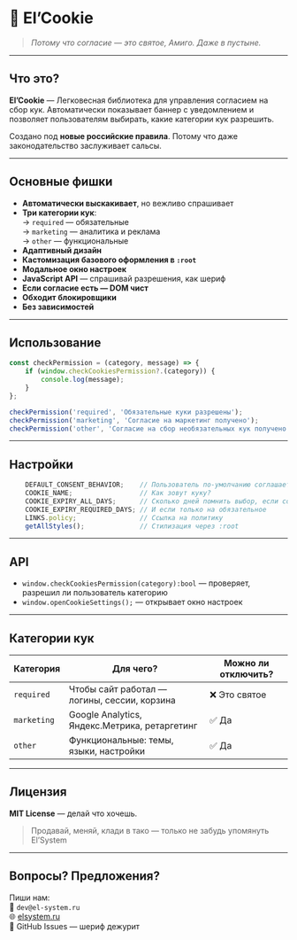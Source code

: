# 🌵 El’Cookie  
> *Потому что согласие — это святое, Амиго. Даже в пустыне.*

---

## Что это?

**El’Cookie** — Легковесная библиотека для управления согласием на сбор кук. Автоматически показывает баннер с уведомлением и позволяет пользователям выбирать, какие категории кук разрешить.

Создано под **новые российские правила**.
Потому что даже законодательство заслуживает сальсы.

---

## Основные фишки

- **Автоматически выскакивает**, но вежливо спрашивает
- **Три категории кук**:  
  → `required` — обязательные  
  → `marketing` — аналитика и реклама  
  → `other` — функциональные
- **Адаптивный дизайн**
- **Кастомизация базового оформления в `:root`**
- **Модальное окно настроек**
- **JavaScript API** — спрашивай разрешения, как шериф
- **Если согласие есть — DOM чист**
- **Обходит блокировщики**
- **Без зависимостей**

---

## Использование

```js
const checkPermission = (category, message) => {
    if (window.checkCookiesPermission?.(category)) {
        console.log(message);
    }
};

checkPermission('required', 'Обязательные куки разрешены');
checkPermission('marketing', 'Согласие на маркетинг получено');
checkPermission('other', 'Согласие на сбор необязательных кук получено');
```

---

## Настройки

```js
    DEFAULT_CONSENT_BEHAVIOR;    // Пользователь по-умолчанию соглашается на всё (даже если не соглашался)
    COOKIE_NAME;                 // Как зовут куку?
    COOKIE_EXPIRY_ALL_DAYS;      // Сколько дней помнить выбор, если согласился на всё
    COOKIE_EXPIRY_REQUIRED_DAYS; // И если только на обязательное
    LINKS.policy;                // Ссылка на политику
    getAllStyles();              // Стилизация через :root
```

---

## API

- `window.checkCookiesPermission(category):bool` — проверяет, разрешил ли пользователь категорию  
- `window.openCookieSettings();` — открывает окно настроек

---

## Категории кук

| Категория | Для чего? | Можно ли отключить? |
|-|-|-|
| `required` | Чтобы сайт работал — логины, сессии, корзина | ❌ Это святое |
| `marketing` | Google Analytics, Яндекс.Метрика, ретаргетинг | ✅ Да |
| `other` | Функциональные: темы, языки, настройки | ✅ Да |

---

## Лицензия

**MIT License** — делай что хочешь.  
> Продавай, меняй, клади в тако — только не забудь упомянуть El’System

---

## Вопросы? Предложения?

Пиши нам:  
📧 `dev@el-system.ru`  
🌐 [elsystem.ru](https://el-system.ru)  
🐙 GitHub Issues — шериф дежурит